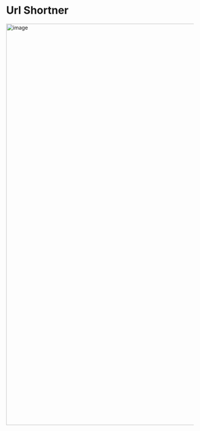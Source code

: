 # Url Shortner
<img width="1912" height="1079" alt="image" src="https://github.com/user-attachments/assets/c9f5a2fa-6d49-437b-80ef-4a082d013ff5" />
